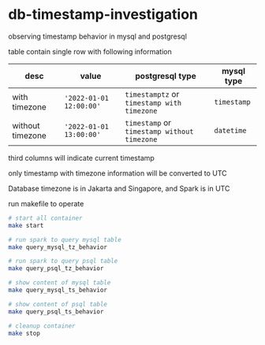 # db-timestamp-investigation
observing timestamp behavior in mysql and postgresql

table contain single row with following information

| desc             | value                   | postgresql type                             | mysql type   |
| ---------------- | ----------------------- | ------------------------------------------- | ------------ |
| with timezone    | `'2022-01-01 12:00:00'` | `timestamptz` or `timestamp with timezone`  | `timestamp`  |
| without timezone | `'2022-01-01 13:00:00'` | `timestamp` or `timestamp without timezone` | `datetime`   |

third columns will indicate current timestamp

only timestamp with timezone information will be converted to UTC

Database timezone is in Jakarta and Singapore, and Spark is in UTC

run makefile to operate
```bash
# start all container
make start

# run spark to query mysql table
make query_mysql_tz_behavior

# run spark to query psql table
make query_psql_tz_behavior

# show content of mysql table
make query_mysql_ts_behavior

# show content of psql table
make query_psql_ts_behavior

# cleanup container
make stop

```

